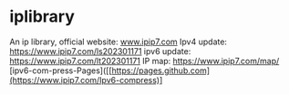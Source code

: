 # iplibrary
An ip library, official website: www.ipip7.com
Ipv4 update: https://www.ipip7.com/ls202301171
ipv6 update: https://www.ipip7.com/lt202301171
IP map: https://www.ipip7.com/map/
[ipv6-com-press-Pages]([[https://pages.github.com](https://www.ipip7.com/Ipv6-compress)]
